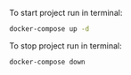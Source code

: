 To start project run in terminal:
```bash
docker-compose up -d
```

To stop project run in terminal:
```bash
docker-compose down
```